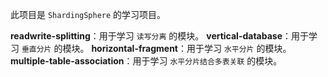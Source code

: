 此项目是 `ShardingSphere` 的学习项目。

**readwrite-splitting**：用于学习 `读写分离` 的模块。
**vertical-database**：用于学习 `垂直分片` 的模块。
**horizontal-fragment**：用于学习 `水平分片` 的模块。
**multiple-table-association**：用于学习 `水平分片结合多表关联` 的模块。
